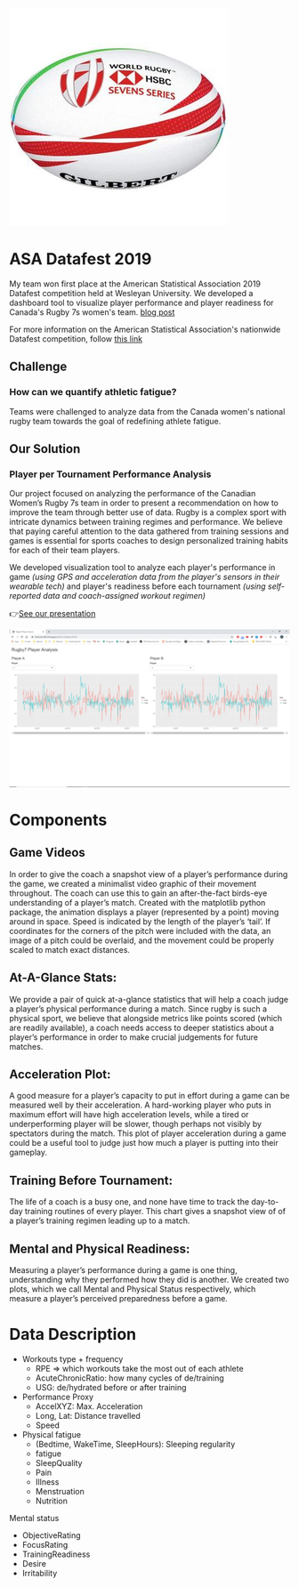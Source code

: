 ![ball](www/rugby7-ball.jpg)

# ASA Datafest 2019
My team won first place at the American Statistical Association 2019 Datafest competition held at Wesleyan University. We developed a dashboard tool to visualize player performance and player readiness for Canada's Rugby 7s women's team. [blog post](https://newsletter.blogs.wesleyan.edu/2019/04/15/wesleyan-wins-best-in-show-at-2019-datafest/)

For more information on the American Statistical Association's nationwide Datafest competition, follow [this link](https://ww2.amstat.org/education/datafest/index.cfm)

## Challenge

### How can we quantify athletic fatigue?
Teams were challenged to analyze data from the Canada women's national rugby team towards the goal of redefining athlete fatigue.

## Our Solution

### Player per Tournament Performance Analysis
Our project focused on analyzing the performance of the Canadian Women’s Rugby 7s team in order to  present a recommendation on how to improve the team through better use of data. Rugby is a complex sport with intricate dynamics between training regimes and performance. We believe that paying careful attention to the data gathered from training sessions and games is essential for sports coaches to design personalized training habits for each of their team players. 

We developed visualization tool to analyze each player's performance in game *(using GPS and acceleration data from the player's sensors in their wearable tech)* and player's readiness before each tournament *(using self-reported data and coach-assigned workout regimen)* 

👉[See our presentation](https://docs.google.com/presentation/d/1Qq2EdIHjCxT5hdI-aC_XERe6D3GoNwCnsT3aficZUXE/edit?usp=sharing)

![dashboard-screenshot](www/dash_sshot.PNG)

# Components

## Game Videos

In order to give the coach a snapshot view of a player’s performance during the game, we created a minimalist video graphic of their movement throughout. The coach can use this to gain an after-the-fact birds-eye understanding of a player’s match. Created with the matplotlib python package, the animation displays a player (represented by a point) moving around in space. Speed is indicated by the length of the player’s ‘tail’. If coordinates for the corners of the pitch were included with the data, an image of a pitch could be overlaid, and the movement could be properly scaled to match exact distances.

## At-A-Glance Stats:
We provide a pair of quick at-a-glance statistics that will help a coach judge a player’s physical performance during a match. Since rugby is such a physical sport, we believe that alongside metrics like points scored (which are readily available), a coach needs access to deeper statistics about a player’s performance in order to make crucial judgements for future matches.

## Acceleration Plot:
A good measure for a player’s capacity to put in effort during a game can be measured well by their acceleration. A hard-working player who puts in maximum effort will have high acceleration levels, while a tired or underperforming player will be slower, though perhaps not visibly by spectators during the match. This plot of player acceleration during a game could be a useful tool to judge just how much a player is putting into their gameplay.

## Training Before Tournament:
The life of a coach is a busy one, and none have time to track the day-to-day training routines of every player. This chart gives a snapshot view of of a player’s training regimen leading up to a match.

## Mental and Physical Readiness:
Measuring a player’s performance during a game is one thing, understanding why they performed how they did is another. We created two plots, which we call Mental and Physical Status respectively, which measure a player’s perceived preparedness before a game.

# Data Description

* Workouts type + frequency
  * RPE => which workouts take the most out of each athlete
  * AcuteChronicRatio: how many cycles of de/training
  * USG: de/hydrated before or after training
* Performance Proxy
  * AccelXYZ: Max. Acceleration
  * Long, Lat: Distance travelled 
  * Speed
* Physical fatigue
  * (Bedtime, WakeTime, SleepHours): Sleeping regularity
  * fatigue
  * SleepQuality
  * Pain
  * Illness
  * Menstruation
  * Nutrition

 Mental status
  * ObjectiveRating
  * FocusRating
  * TrainingReadiness
  * Desire
  * Irritability

